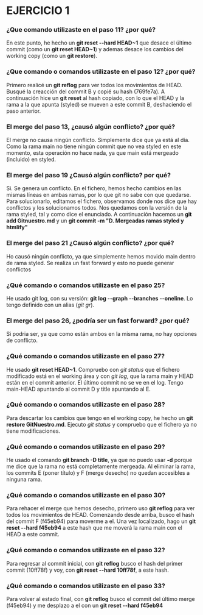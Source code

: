 # EJERCICIO 1

### **¿Que comando utilizaste en el paso 11? ¿por qué?**

En este punto, he hecho un **git reset --hard HEAD~1** que desace el último commit (como un **git reset HEAD~1**) y ademas desace los cambios del working copy (como un **git restore**).

### **¿Que comando o comandos utilizaste en el paso 12? ¿por qué?**

Primero realicé un **git reflog** para ver todos los movimientos de HEAD. Busqué la creacción del commit B y copié su hash (769fe7a). A continuación hice un **git reset** al hash copiado, con lo que el HEAD y la rama a la que apunta (styled) se mueven a este commit B, deshaciendo el paso anterior.

### **El merge del paso 13, ¿causó algún conflicto? ¿por qué?**

El merge no causa ningún conflicto. Simplemente dice que ya está al día. Como la rama main no tiene ningún commit que no vea styled en este momento, esta operación no hace nada, ya que main está mergeado (incluido) en styled.

### **El merge del paso 19 ¿Causó algún conflicto? por qué?**

Si. Se genera un conflicto. En el fichero, hemos hecho cambios en las mismas líneas en ambas ramas, por lo que git no sabe con que quedarse. Para solucionarlo, editamos el fichero, observamos donde nos dice que hay conflictos y los solucionamos todos. Nos quedamos con la versión de la rama styled, tal y como dice el enunciado. A continuación hacemos un **git add Gitnuestro.md** y un **git commit -m "D. Mergeadas ramas styled y htmlify"**

### **El merge del paso 21 ¿Causó algún conflicto? ¿por qué?**

Ho causó ningún conflicto, ya que simplemente hemos movido main dentro de rama styled. Se realiza un fast forward y esto no puede generar conflictos

### **¿Qué comando o comandos utilizaste en el paso 25?**

He usado git log, con su versión: **git log --graph --branches --oneline**. Lo tengo definido con un alias (*git gr*).

### **El merge del paso 26, ¿podría ser un fast forward? ¿por qué?**

Si podria ser, ya que como están ambos en la misma rama, no hay opciones de conflicto.

### **¿Qué comando o comandos utilizaste en el paso 27?**

He usado **git reset HEAD~1**. Compruebo con *git status* que el fichero modificado está en el working área y con *git log*, que la rama main y HEAD están en el commit anterior. El último commit no se ve en el log. Tengo main-HEAD apuntando al commit D y title apuntando al E.

### **¿Qué comando o comandos utilizaste en el paso 28?**

Para descartar los cambios que tengo en el working copy, he hecho un **git restore GitNuestro.md**. Ejecuto *git status* y compruebo que el fichero ya no tiene modificaciones.

### **¿Qué comando o comandos utilizaste en el paso 29?**

He usado el comando **git branch -D title**, ya que no puedo usar **-d** porque me dice que la rama no está completamente mergeada. Al eliminar la rama, los commits E (poner título) y F (merge desecho) no quedan accesibles a ninguna rama.

### **¿Qué comando o comandos utilizaste en el paso 30?**

Para rehacer el merge que hemos desecho, primero uso **git reflog** para ver todos los movimientos de HEAD. Comenzando desde arriba, busco el hash del commit F (f45eb94) para moverme a el. Una vez localizado, hago un **git reset --hard f45eb94** a este hash que me moverá la rama main con el HEAD a este commit.

### **¿Qué comando o comandos utilizaste en el paso 32?**

Para regresar al commit inicial, con **git reflog** busco el hash del primer commit (10ff78f) y voy, con **git reset --hard 10ff78f**, a este hash.

### **¿Qué comando o comandos utilizaste en el paso 33?**

Para volver al estado final, con **git reflog** busco el commit del último merge (f45eb94) y me desplazo a el con un **git reset --hard f45eb94**
